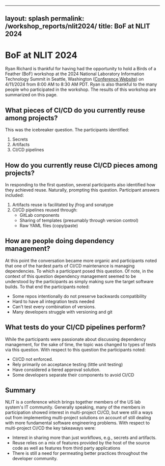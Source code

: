 <!--
  ~ Copyright 2024 Multiproject DevOps Team
  ~
  ~ Licensed under the Apache License, Version 2.0 (the "License");
  ~ you may not use this file except in compliance with the License.
  ~ You may obtain a copy of the License at
  ~
  ~ http://www.apache.org/licenses/LICENSE-2.0
  ~
  ~ Unless required by applicable law or agreed to in writing, software
  ~ distributed under the License is distributed on an "AS IS" BASIS,
  ~ WITHOUT WARRANTIES OR CONDITIONS OF ANY KIND, either express or implied.
  ~ See the License for the specific language governing permissions and
  ~ limitations under the License.
-->

---
layout: splash
permalink: /workshop_reports/nlit2024/
title: BoF at NLIT 2024
---
# BoF at NLIT 2024

Ryan Richard is thankful for having had the opportunity to hold a Birds of a Feather (BoF) workshop at the 2024 National Laboratory Information Technology Summit in Seattle, Washington ([Conference Website](https://www.fbcinc.com/e/nlit/default.aspx)) on 4/11/2024 from 8:00 AM to 8:30 AM PDT. Ryan is also thankful to the many people who participated in the workshop. The results of this workshop are summarized on this page.

## What pieces of CI/CD do you currently reuse among projects?

This was the icebreaker question. The participants identified:

1. Secrets
2. Artifacts
3. CI/CD pipelines

## How do you currently reuse CI/CD pieces among projects?

In responding to the first question, several participants also identified how they achieved reuse. Naturally, prompting this question. Participant answers included:

1. Artifacts reuse is facilitated by jfrog and sonatype
2. CI/CD pipelines reused through:
   - GitLab components
   - Sharing of templates (presumably through version control)
   - Raw YAML files (copy/paste)

## How are people doing dependency management?

At this point the conversation became more organic and participants noted that one of the hardest parts of CI/CD maintenance is managing dependencies. To which a participant posed this question. Of note, in the context of this question dependency management seemed to be understood by the participants as simply making sure the target software builds. To that end the participants noted:

- Some repos intentionally do not preserve backwards compatibility
- Hard to have all integration tests needed
- Can't test every combination of versions.
- Many developers struggle with versioning and git

## What tests do your CI/CD pipelines perform?

While the participants were passionate about discussing dependency management, for the sake of time, the topic was changed to types of tests via this question. With respect to this question the participants noted:

- CI/CD not enforced.
- Rely primarily on acceptance testing (little unit testing)
- Have considered a tiered approval solution.
- Some developers separate their components to avoid CI/CD

## Summary

NLIT is a conference which brings together members of the US lab system's IT community. Generally speaking, many of the members in participation showed interest in multi-project CI/CD, but were still a ways out from implementing multi-project solutions on account of still dealing with more fundamental software engineering problems. With respect to multi-project CI/CD the key takeaways were:

- Interest in sharing more than just workflows, e.g., secrets and artifacts.
- Reuse relies on a mix of features provided by the host of the source code as well as features from third party applications
- There is still a need for permeating better practices throughout the developer community.
